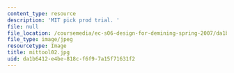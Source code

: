 ```yaml
---
content_type: resource
description: 'MIT pick prod trial. '
file: null
file_location: /coursemedia/ec-s06-design-for-demining-spring-2007/da1b6412e4be818cf6f97a15f71631f2_mittool02.jpg
file_type: image/jpeg
resourcetype: Image
title: mittool02.jpg
uid: da1b6412-e4be-818c-f6f9-7a15f71631f2
---
```

